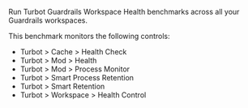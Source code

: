 Run Turbot Guardrails Workspace Health benchmarks across all your Guardrails workspaces.

This benchmark monitors the following controls:

- Turbot > Cache > Health Check
- Turbot > Mod > Health
- Turbot > Mod > Process Monitor
- Turbot > Smart Process Retention
- Turbot > Smart Retention
- Turbot > Workspace > Health Control
